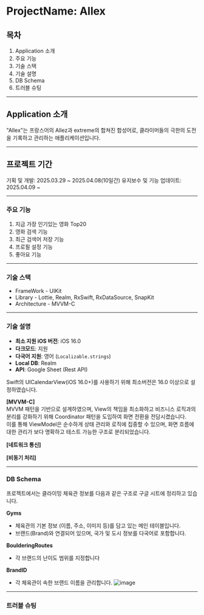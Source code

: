 # ProjectName: Allex

## 목차
1. Application 소개
2. 주요 기능
3. 기술 스택
4. 기술 설명
5. DB Schema
6. 트러블 슈팅

***

## Application 소개
"Allex"는 프랑스어의 Allez과 extreme의 합쳐진 합성어로, 클라이머들의 극한의 도전을 기록하고 관리하는 애플리케이션입니다.

***

## 프로젝트 기간
기획 및 개발: 2025.03.29 ~ 2025.04.08(10일간)
유지보수 및 기능 업데이트: 2025.04.09 ~


***

### 주요 기능
1. 지금 가장 인기있는 영화 Top20
2. 영화 검색 기능
3. 최근 검색어 저장 기능
4. 프로필 설정 기능
5. 좋아요 기능

***
### 기술 스택
- FrameWork - UIKit  
- Library - Lottie, Realm, RxSwift, RxDataSource, SnapKit
- Architecture - MVVM-C

***
### 기술 설명
- **최소 지원 iOS 버전**: iOS 16.0  
- **다크모드**: 지원  
- **다국어 지원**: 영어 (`Localizable.strings`)
- **Local DB**: Realm
- **API**: Google Sheet (Rest API)

Swift의 UICalendarView(iOS 16.0+)를 사용하기 위해 최소버전은 16.0 이상으로 설정하였습니다.

<b>[MVVM-C]</b>  
MVVM 패턴을 기반으로 설계하였으며, View의 책임을 최소화하고 비즈니스 로직과의 분리를 강화하기 위해 Coordinator 패턴을 도입하여 화면 전환을 전담시켰습니다.  
이를 통해 ViewModel은 순수하게 상태 관리와 로직에 집중할 수 있으며, 화면 흐름에 대한 관리가 보다 명확하고 테스트 가능한 구조로 분리되었습니다.

<b>[네트워크 통신]</b> 

<b>[비동기 처리]</b>




***

### DB Schema
 프로젝트에서는 클라이밍 체육관 정보를 다음과 같은 구조로 구글 시트에 정리하고 있습니다.

**Gyms**
- 체육관의 기본 정보 (이름, 주소, 이미지 등)를 담고 있는 메인 테이블입니다.
- 브랜드(Brand)와 연결되어 있으며, 국가 및 도시 정보를 다국어로 포함합니다.

**BoulderingRoutes**
- 각 브랜드의 난이도 범위를 지정합니다 

**BrandID**
- 각 체육관이 속한 브랜드 이름을 관리합니다.
 ![image](https://github.com/user-attachments/assets/35749599-a92f-49a8-97c8-618796e9e48e)

***
### 트러블 슈팅





